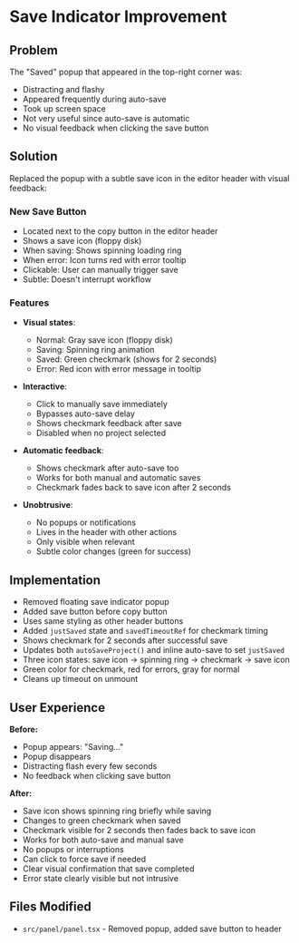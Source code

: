 # Save Indicator Improvement

## Problem
The "Saved" popup that appeared in the top-right corner was:
- Distracting and flashy
- Appeared frequently during auto-save
- Took up screen space
- Not very useful since auto-save is automatic
- No visual feedback when clicking the save button

## Solution
Replaced the popup with a subtle save icon in the editor header with visual feedback:

### New Save Button
- Located next to the copy button in the editor header
- Shows a save icon (floppy disk)
- When saving: Shows spinning loading ring
- When error: Icon turns red with error tooltip
- Clickable: User can manually trigger save
- Subtle: Doesn't interrupt workflow

### Features
- **Visual states**:
  - Normal: Gray save icon (floppy disk)
  - Saving: Spinning ring animation
  - Saved: Green checkmark (shows for 2 seconds)
  - Error: Red icon with error message in tooltip
  
- **Interactive**:
  - Click to manually save immediately
  - Bypasses auto-save delay
  - Shows checkmark feedback after save
  - Disabled when no project selected
  
- **Automatic feedback**:
  - Shows checkmark after auto-save too
  - Works for both manual and automatic saves
  - Checkmark fades back to save icon after 2 seconds
  
- **Unobtrusive**:
  - No popups or notifications
  - Lives in the header with other actions
  - Only visible when relevant
  - Subtle color changes (green for success)

## Implementation
- Removed floating save indicator popup
- Added save button before copy button
- Uses same styling as other header buttons
- Added `justSaved` state and `savedTimeoutRef` for checkmark timing
- Shows checkmark for 2 seconds after successful save
- Updates both `autoSaveProject()` and inline auto-save to set `justSaved`
- Three icon states: save icon → spinning ring → checkmark → save icon
- Green color for checkmark, red for errors, gray for normal
- Cleans up timeout on unmount

## User Experience
**Before:**
- Popup appears: "Saving..."
- Popup disappears
- Distracting flash every few seconds
- No feedback when clicking save button

**After:**
- Save icon shows spinning ring briefly while saving
- Changes to green checkmark when saved
- Checkmark visible for 2 seconds then fades back to save icon
- Works for both auto-save and manual save
- No popups or interruptions
- Can click to force save if needed
- Clear visual confirmation that save completed
- Error state clearly visible but not intrusive

## Files Modified
- `src/panel/panel.tsx` - Removed popup, added save button to header
